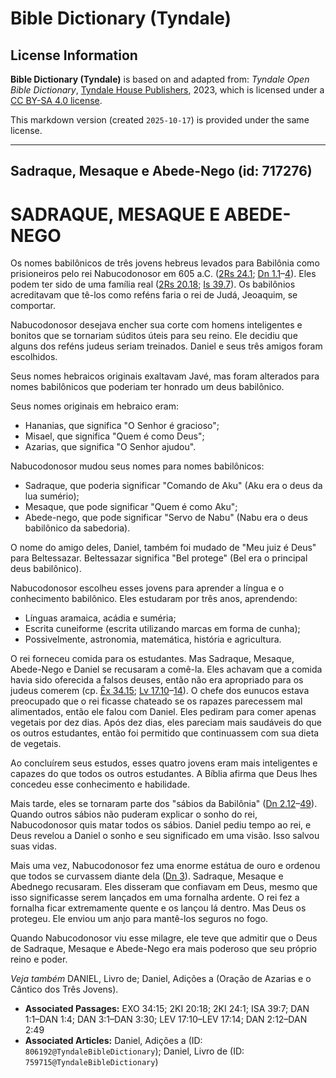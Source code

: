 # Bible Dictionary (Tyndale)

## License Information

**Bible Dictionary (Tyndale)** is based on and adapted from: _Tyndale Open Bible Dictionary_, [Tyndale House Publishers](https://tyndaleopenresources.com/), 2023, which is licensed under a [CC BY-SA 4.0 license](https://creativecommons.org/licenses/by-sa/4.0/legalcode.en).

This markdown version (created `2025-10-17`) is provided under the same license.



--------------------------------

## Sadraque, Mesaque e Abede-Nego (id: 717276)

SADRAQUE, MESAQUE E ABEDE\-NEGO
===============================

Os nomes babilônicos de três jovens hebreus levados para Babilônia como prisioneiros pelo rei Nabucodonosor em 605 a.C. ([2Rs 24\.1](https://ref.ly/2Kgs24:1); [Dn 1\.1](https://ref.ly/Dan1:1-Dan1:4)–[4](https://ref.ly/Dan1:1-Dan1:4)). Eles podem ter sido de uma família real ([2Rs 20\.18](https://ref.ly/2Kgs20:18); [Is 39\.7](https://ref.ly/Isa39:7)). Os babilônios acreditavam que tê\-los como reféns faria o rei de Judá, Jeoaquim, se comportar.

Nabucodonosor desejava encher sua corte com homens inteligentes e bonitos que se tornariam súditos úteis para seu reino. Ele decidiu que alguns dos reféns judeus seriam treinados. Daniel e seus três amigos foram escolhidos.

Seus nomes hebraicos originais exaltavam Javé, mas foram alterados para nomes babilônicos que poderiam ter honrado um deus babilônico.

Seus nomes originais em hebraico eram:

* Hananias, que significa "O Senhor é gracioso";
* Misael, que significa "Quem é como Deus";
* Azarias, que significa "O Senhor ajudou".

Nabucodonosor mudou seus nomes para nomes babilônicos:

* Sadraque, que poderia significar "Comando de Aku" (Aku era o deus da lua sumério);
* Mesaque, que pode significar "Quem é como Aku";
* Abede\-nego, que pode significar "Servo de Nabu" (Nabu era o deus babilônico da sabedoria).

O nome do amigo deles, Daniel, também foi mudado de "Meu juiz é Deus" para Beltessazar. Beltessazar significa "Bel protege" (Bel era o principal deus babilônico).

Nabucodonosor escolheu esses jovens para aprender a língua e o conhecimento babilônico. Eles estudaram por três anos, aprendendo:

* Línguas aramaica, acádia e suméria;
* Escrita cuneiforme (escrita utilizando marcas em forma de cunha);
* Possivelmente, astronomia, matemática, história e agricultura.

O rei forneceu comida para os estudantes. Mas Sadraque, Mesaque, Abede\-Nego e Daniel se recusaram a comê\-la. Eles achavam que a comida havia sido oferecida a falsos deuses, então não era apropriado para os judeus comerem (cp. [Êx 34\.15](https://ref.ly/Exod34:15); [Lv 17\.10](https://ref.ly/Lev17:10-Lev17:14)–[14](https://ref.ly/Lev17:10-Lev17:14)). O chefe dos eunucos estava preocupado que o rei ficasse chateado se os rapazes parecessem mal alimentados, então ele falou com Daniel. Eles pediram para comer apenas vegetais por dez dias. Após dez dias, eles pareciam mais saudáveis do que os outros estudantes, então foi permitido que continuassem com sua dieta de vegetais.

Ao concluírem seus estudos, esses quatro jovens eram mais inteligentes e capazes do que todos os outros estudantes. A Bíblia afirma que Deus lhes concedeu esse conhecimento e habilidade.

Mais tarde, eles se tornaram parte dos "sábios da Babilônia" ([Dn 2\.12](https://ref.ly/Dan2:12-Dan2:49)–[49](https://ref.ly/Dan2:12-Dan2:49)). Quando outros sábios não puderam explicar o sonho do rei, Nabucodonosor quis matar todos os sábios. Daniel pediu tempo ao rei, e Deus revelou a Daniel o sonho e seu significado em uma visão. Isso salvou suas vidas.

Mais uma vez, Nabucodonosor fez uma enorme estátua de ouro e ordenou que todos se curvassem diante dela ([Dn 3](https://ref.ly/Dan3:1-Dan3:30)). Sadraque, Mesaque e Abednego recusaram. Eles disseram que confiavam em Deus, mesmo que isso significasse serem lançados em uma fornalha ardente. O rei fez a fornalha ficar extremamente quente e os lançou lá dentro. Mas Deus os protegeu. Ele enviou um anjo para mantê\-los seguros no fogo.

Quando Nabucodonosor viu esse milagre, ele teve que admitir que o Deus de Sadraque, Mesaque e Abede\-Nego era mais poderoso que seu próprio reino e poder.

*Veja também* DANIEL, Livro de; Daniel, Adições a (Oração de Azarias e o Cântico dos Três Jovens).

* **Associated Passages:** EXO 34:15; 2KI 20:18; 2KI 24:1; ISA 39:7; DAN 1:1–DAN 1:4; DAN 3:1–DAN 3:30; LEV 17:10–LEV 17:14; DAN 2:12–DAN 2:49
* **Associated Articles:** Daniel, Adições a (ID: `806192@TyndaleBibleDictionary`); Daniel, Livro de (ID: `759715@TyndaleBibleDictionary`)

